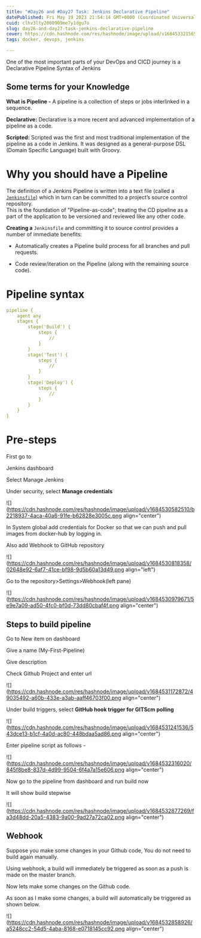 ```yaml
---
title: "#Day26 and #Day27 Task: Jenkins Declarative Pipeline"
datePublished: Fri May 19 2023 21:54:14 GMT+0000 (Coordinated Universal Time)
cuid: clhv3lty2000909me7y1dgu7o
slug: day26-and-day27-task-jenkins-declarative-pipeline
cover: https://cdn.hashnode.com/res/hashnode/image/upload/v1684533215656/a7347443-c030-4d9d-a9b2-b890bc34da47.png
tags: docker, devops, jenkins

---
```


One of the most important parts of your DevOps and CICD journey is a Declarative Pipeline Syntax of Jenkins

## Some terms for your Knowledge

**What is Pipeline -** A pipeline is a collection of steps or jobs interlinked in a sequence.

**Declarative:** Declarative is a more recent and advanced implementation of a pipeline as a code.

**Scripted:** Scripted was the first and most traditional implementation of the pipeline as a code in Jenkins. It was designed as a general-purpose DSL (Domain Specific Language) built with Groovy.

# Why you should have a Pipeline

The definition of a Jenkins Pipeline is written into a text file (called a [`Jenkinsfile`](https://www.jenkins.io/doc/book/pipeline/jenkinsfile)) which in turn can be committed to a project’s source control repository.  
This is the foundation of "Pipeline-as-code"; treating the CD pipeline as a part of the application to be versioned and reviewed like any other code.

**Creating a** `Jenkinsfile` and committing it to source control provides a number of immediate benefits:

* Automatically creates a Pipeline build process for all branches and pull requests.
    
* Code review/iteration on the Pipeline (along with the remaining source code).
    

# Pipeline syntax

```yaml
pipeline {
    agent any 
    stages {
        stage('Build') { 
            steps {
                // 
            }
        }
        stage('Test') { 
            steps {
                // 
            }
        }
        stage('Deploy') { 
            steps {
                // 
            }
        }
    }
}
```

# Pre-steps

First go to

Jenkins dashboard

Select Manage Jenkins

Under security, select **Manage credentials**

![](https://cdn.hashnode.com/res/hashnode/image/upload/v1684530582510/b2218937-4aca-40a6-91fe-b62828e3005c.png align="center")

In System global add credentials for Docker so that we can push and pull images from docker-hub by logging in.

Also add Webhook to GitHub repository

![](https://cdn.hashnode.com/res/hashnode/image/upload/v1684530818358/02648e92-6af7-41ce-bf98-9d5b60a13d49.png align="left")

Go to the repository&gt;Settings&gt;Webhook(left pane)

![](https://cdn.hashnode.com/res/hashnode/image/upload/v1684530979671/5e9e7a09-ad50-4fc0-bf0d-73dd80cbaf4f.png align="center")

## Steps to build pipeline

Go to New item on dashboard

Give a name (My-First-Pipeline)

Give description

Check Github Project and enter url

![](https://cdn.hashnode.com/res/hashnode/image/upload/v1684531172872/49035492-a60b-433e-a3ab-aaff46703f00.png align="center")

Under build triggers, select **GitHub hook trigger for GITScm polling**

![](https://cdn.hashnode.com/res/hashnode/image/upload/v1684531241536/543dce13-b1cf-4a0d-ac80-448bdaa5ad86.png align="center")

Enter pipeline script as follows -

![](https://cdn.hashnode.com/res/hashnode/image/upload/v1684532316020/845f8be8-837d-4d99-9504-6f4a7a15e606.png align="center")

Now go to the pipeline from dashboard and run build now

It will show build stepwise

![](https://cdn.hashnode.com/res/hashnode/image/upload/v1684532877269/fa3d48dd-20a5-4383-9a00-9ad27a72ca02.png align="center")

## Webhook

Suppose you make some changes in your Github code, You do not need to build again manually.

Using webhook, a build will immediately be triggered as soon as a push is made on the master branch.

Now lets make some changes on the Github code.

As soon as I make some changes, a build will automatically be triggered as shown below.

![](https://cdn.hashnode.com/res/hashnode/image/upload/v1684532858926/a5248cc2-54d5-4aba-8168-e0718145cc92.png align="center")